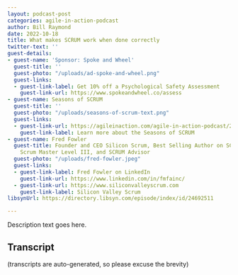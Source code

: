```yaml
---
layout: podcast-post
categories: agile-in-action-podcast
author: Bill Raymond
date: 2022-10-18
title: What makes SCRUM work when done correctly
twitter-text: ''
guest-details:
- guest-name: 'Sponsor: Spoke and Wheel'
  guest-title: ''
  guest-photo: "/uploads/ad-spoke-and-wheel.png"
  guest-links:
  - guest-link-label: Get 10% off a Psychological Safety Assessment
    guest-link-url: https://www.spokeandwheel.co/assess
- guest-name: Seasons of SCRUM
  guest-title: ''
  guest-photo: "/uploads/seasons-of-scrum-text.png"
  guest-links:
  - guest-link-url: https://agileinaction.com/agile-in-action-podcast/2022/10/11/introducing-the-seasons-of-scrum.html
    guest-link-label: Learn more about the Seasons of SCRUM
- guest-name: Fred Fowler
  guest-title: Founder and CEO Silicon Scrum, Best Selling Author on SCRUM, Professional
    Scrum Master Level III, and SCRUM Advisor
  guest-photo: "/uploads/fred-fowler.jpeg"
  guest-links:
  - guest-link-label: Fred Fowler on LinkedIn
    guest-link-url: https://www.linkedin.com/in/fmfainc/
  - guest-link-url: https://www.siliconvalleyscrum.com
    guest-link-label: Silicon Valley Scrum
libsynUrl: https://directory.libsyn.com/episode/index/id/24692511

---
```

Description text goes here.

## Transcript

(transcripts are auto-generated, so please excuse the brevity)